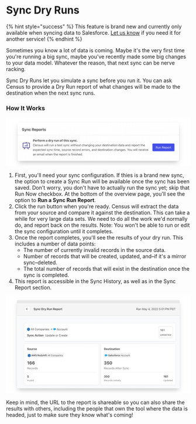 # Sync Dry Runs

{% hint style="success" %}
This feature is brand new and currently only available when syncing data to Salesforce. [Let us know](mailto:support@getcensus.com) if you need it for another service!
{% endhint %}

Sometimes you know a lot of data is coming. Maybe it's the very first time you're running a big sync, maybe you've recently made some big changes to your data model. Whatever the reason, that next sync can be nerve racking.&#x20;

Sync Dry Runs let you simulate a sync before you run it. You can ask Census to provide a Dry Run report of what changes will be made to the destination when the next sync runs. &#x20;

### How It Works

![](../../.gitbook/assets/screely-1652218044679.png)

1. First, you'll need your sync configuration. If thies is a brand new sync, the option to create a Sync Run will be available once the sync has been saved. Don't worry, you don't have to actually run the sync yet; skip that Run Now checkbox. At the bottom of the overview page, you'll see the option to **Run a Sync Run Report**.&#x20;
2. Click the run button when you're ready. Census will extract the data from your source and compare it against the destination. This can take a while for very large data sets. We need to do all the work we'd normally do, and report back on the results. Note: You won't be able to run or edit the sync configuration until it completes.
3. Once the report completes, you'll see the results of your dry run. This includes a number of data points:
   * The number of currently invalid records in the source data.
   * Number of records that will be created, updated, and–if it's a mirror sync–deleted.&#x20;
   * The total number of records that will exist in the destination once the sync is completed.
4. This report is accessible in the Sync History, as well as in the Sync Report section.&#x20;

![](../../.gitbook/assets/screely-1652218089253.png)

Keep in mind, the URL to the report is shareable so you can also share the results with others, including the people that own the tool where the data is headed, just to make sure they know what's coming!

